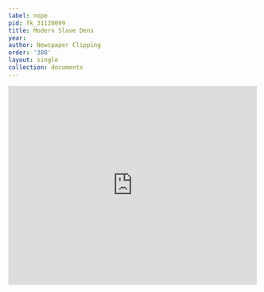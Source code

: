 ```yaml
---
label: nope
pid: fk_31120099
title: Modern Slave Dens
year:
author: Newspaper Clipping
order: '388'
layout: single
collection: documents
---
```

<iframe src="https://northwestern.app.box.com/embed/s/jeja9x9szl8zq2t9eg5a36pbfe6zkc9o?sortColumn=date&view=list" width="500" height="400" frameborder="0" allowfullscreen webkitallowfullscreen msallowfullscreen></iframe>
